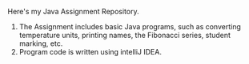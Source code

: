 Here's my Java Assignment Repository.
1) The Assignment includes basic Java programs, such as converting temperature units, printing names, the Fibonacci series, student marking, etc.
2) Program code is written using intelliJ IDEA.
